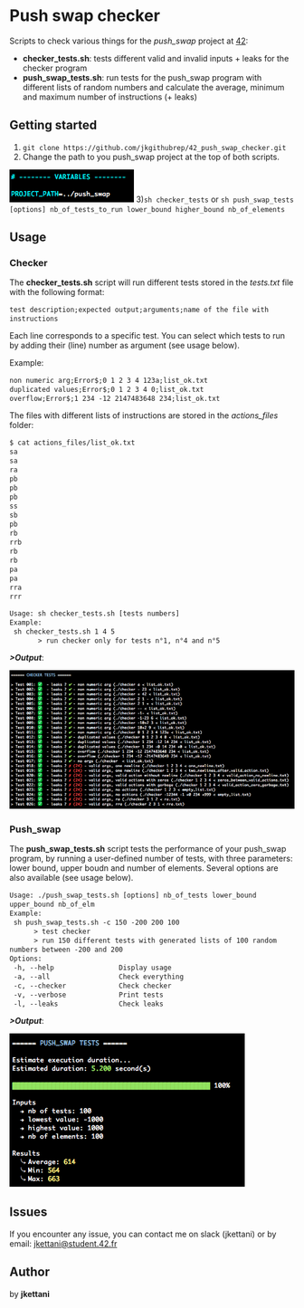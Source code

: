 # Push swap checker

Scripts to check various things for the *push_swap* project at [42](https://www.42.fr):
- **checker_tests.sh**: tests different valid and invalid inputs + leaks for the checker program
- **push_swap_tests.sh**: run tests for the push_swap program with different lists of random numbers and calculate the average, minimum and maximum number of instructions (+ leaks)

## Getting started


1) `git clone https://github.com/jkgithubrep/42_push_swap_checker.git`
2) Change the path to you push_swap project at the top of both scripts.

![Path](images/path.png)
3)`sh checker_tests` or `sh push_swap_tests [options] nb_of_tests_to_run lower_bound higher_bound nb_of_elements`

## Usage

### Checker

The **checker_tests.sh** script will run different tests stored in the *tests.txt* file with the following format:
```
test description;expected output;arguments;name of the file with instructions
```
Each line corresponds to a specific test. You can select which tests to run by adding their (line) number as argument (see usage below).

Example:
```
non numeric arg;Error$;0 1 2 3 4 123a;list_ok.txt
duplicated values;Error$;0 1 2 3 4 0;list_ok.txt
overflow;Error$;1 234 -12 2147483648 234;list_ok.txt
```

The files with different lists of instructions are stored in the *actions_files* folder:
```
$ cat actions_files/list_ok.txt
sa
sa
ra
pb
pb
pb
ss
sb
pb
rb
rrb
rb
rb
pa
pa
rra
rrr
```

```
Usage: sh checker_tests.sh [tests numbers]
Example:
 sh checker_tests.sh 1 4 5
       > run checker only for tests n°1, n°4 and n°5
```

**_>Output_**:

![Checker output](images/checker_output.png)

### Push_swap

The **push_swap_tests.sh** script tests the performance of your push_swap program, by running a user-defined number of tests, with three parameters: lower bound, upper boudn and number of elements. Several options are also available (see usage below).

```
Usage: ./push_swap_tests.sh [options] nb_of_tests lower_bound upper_bound nb_of_elm
Example:
 sh push_swap_tests.sh -c 150 -200 200 100
      > test checker
      > run 150 different tests with generated lists of 100 random numbers between -200 and 200
Options:
 -h, --help                Display usage
 -a, --all                 Check everything
 -c, --checker             Check checker
 -v, --verbose             Print tests
 -l, --leaks               Check leaks
```

**_>Output_**:

![Push_swap output](images/push_swap_output.png)

## Issues

If you encounter any issue, you can contact me on slack (jkettani) or by email: jkettani@student.42.fr


## Author

by **jkettani**


